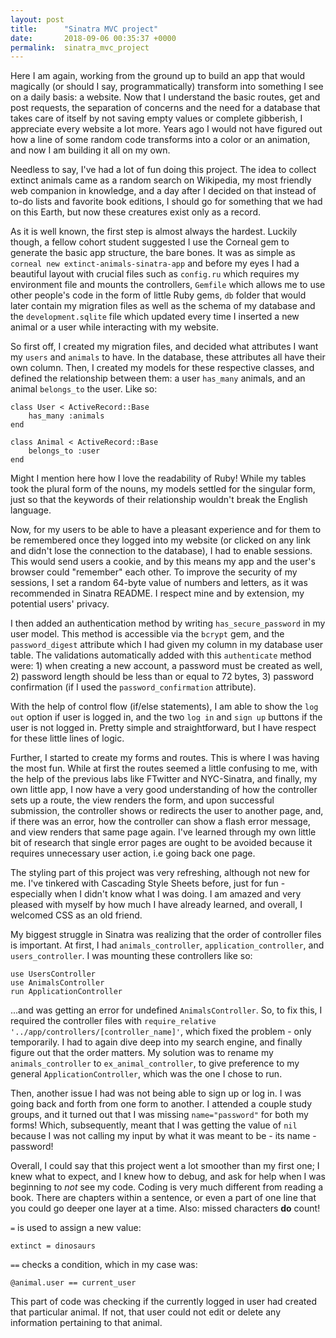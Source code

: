 ```yaml
---
layout: post
title:      "Sinatra MVC project"
date:       2018-09-06 00:35:37 +0000
permalink:  sinatra_mvc_project
---
```



Here I am again, working from the ground up to build an app that would magically (or should I say, programmatically) transform into something I see on a daily basis: a website. Now that I understand the basic routes, get and post requests, the separation of concerns and the need for a database that takes care of itself by not saving empty values or complete gibberish, I appreciate every website a lot more. Years ago I would not have figured out how a line of some random code transforms into a color or an animation, and now I am building it all on my own.

Needless to say, I've had a lot of fun doing this project. The idea to collect extinct animals came as a random search on Wikipedia, my most friendly web companion in knowledge, and a day after I decided on that instead of to-do lists and favorite book editions, I should go for something that we had on this Earth, but now these creatures exist only as a record.

As it is well known, the first step is almost always the hardest. Luckily though, a fellow cohort student suggested I use the Corneal gem to generate the basic app structure, the bare bones. It was as simple as `corneal new extinct-animals-sinatra-app` and before my eyes I had a beautiful layout with crucial files such as `config.ru` which requires my environment file and mounts the controllers, `Gemfile` which allows me to use other people's code in the form of little Ruby gems, `db` folder that would later contain my migration files as well as the schema of my database and the `development.sqlite` file which updated every time I inserted a new animal or a user while interacting with my website.

So first off, I created my migration files, and decided what attributes I want my `users` and `animals` to have. In the database, these attributes all have their own column. Then, I created my models for these respective classes, and defined the relationship between them: a user `has_many` animals, and an animal `belongs_to` the user. Like so:

```
class User < ActiveRecord::Base
    has_many :animals
end 

class Animal < ActiveRecord::Base
    belongs_to :user
end

```

Might I mention here how I love the readability of Ruby! While my tables took the plural form of the nouns, my models settled for the singular form, just so that the keywords of their relationship wouldn't break the English language.

Now, for my users to be able to have a pleasant experience and for them to be remembered once they logged into my website (or clicked on any link and didn't lose the connection to the database), I had to enable sessions. This would send users a cookie, and by this means my app and the user's browser could "remember" each other. To improve the security of my sessions, I set a random 64-byte value of numbers and letters, as it was recommended in Sinatra README. I respect mine and by extension, my potential users' privacy.


I then added an authentication method by writing `has_secure_password` in my user model. This method is accessible via the `bcrypt` gem, and the `password_digest` attribute which I had given my column in my database user table. The validations automatically added with this `authenticate` method were: 1) when creating a new account, a password must be created as well, 2) password length should be less than or equal to 72 bytes, 3) password confirmation (if I used the `password_confirmation` attribute).

With the help of control flow (if/else statements), I am able to show the `log out` option if user is logged in, and the two `log in` and `sign up` buttons if the user is not logged in. Pretty simple and straightforward, but I have respect for these little lines of logic.

Further, I started to create my forms and routes. This is where I was having the most fun. While at first the routes seemed a little confusing to me, with the help of the previous labs like FTwitter and NYC-Sinatra, and finally, my own little app, I now have a very good understanding of how the controller sets up a route, the view renders the form, and upon successful submission, the controller shows or redirects the user to another page, and, if there was an error, how the controller can show a flash error message, and view renders that same page again. I've learned through my own little bit of research that single error pages are ought to be avoided because it requires unnecessary user action, i.e going back one page.

The styling part of this project was very refreshing, although not new for me. I've tinkered with Cascading Style Sheets before, just for fun - especially when I didn't know what I was doing. I am amazed and very pleased with myself by how much I have already learned, and overall, I welcomed CSS as an old friend.

My biggest struggle in Sinatra was realizing that the order of controller files is important. At first, I had `animals_controller`, `application_controller`, and `users_controller`. I was mounting these controllers like so:

```
use UsersController
use AnimalsController
run ApplicationController
```

...and was getting an error for undefined `AnimalsController`. So, to fix this, I required the controller files with `require_relative '../app/controllers/[controller_name]'`, which fixed the problem - only temporarily. I had to again dive deep into my search engine, and finally figure out that the order matters. My solution was to rename my `animals_controller` to `ex_animal_controller`, to give preference to my general `ApplicationController`, which was the one I chose to run.

Then, another issue I had was not being able to sign up or log in. I was going back and forth from one form to another. I attended a couple study groups, and it turned out that I was missing `name="password"` for both my forms! Which, subsequently, meant that I was getting the value of `nil` because I was not calling my input by what it was meant to be - its name - password!

Overall, I could say that this project went a lot smoother than my first one; I knew what to expect, and I knew how to debug, and ask for help when I was beginning to *not* see my code. Coding is very much different from reading a book. There are chapters within a sentence, or even a part of one line that you could go deeper one layer at a time. Also: missed characters **do** count!

`=` is used to assign a new value:

```
extinct = dinosaurs
```

`==` checks a condition, which in my case was:

```
@animal.user == current_user
```

This part of code was checking if the currently logged in user had created that particular animal. If not, that user could not edit or delete any information pertaining to that animal.


